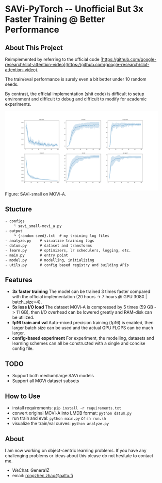 # SAVi-PyTorch -- Unofficial But 3x Faster Training @ Better Performance

## About This Project

Reimplemented by referring to the official code [https://github.com/google-research/slot-attention-video](https://github.com/google-research/slot-attention-video).

The train/eval performance is surely even a bit better under 10 random seeds.

By contrast, the official implementation (shit code) is difficult to setup environment and difficult to debug and difficult to modify for academic experiments.

![train/val curves](/visual.png "train/val curves")
Figure: SAVi-small on MOVi-A.

## Stucture

```
- configs
    └ savi_small-movi_a.py
- output
    └ {random seed}.txt  # my training log files
- analyze.py    # visualize training logs
- datum.py      # dataset and transforms
- learn.py      # optimizers, lr schedulers, logging, etc.
- main.py       # entry point
- model.py      # modelling, initializing
- utils.py      # config based registry and building APIs
```

## Features

- **3x faster training** The model can be trained 3 times faster compared with the official implementation (20 hours -> 7 hours @ GPU 3080 | batch_size=4).
- **5x less I/O load** The dataset MOVi-A is compressed by 5 times (59 GB -> 11 GB), then I/O overhead can be lowered greatly and RAM-disk can be utilized.
- **fp16 train and val** Auto-mixed precision training (fp16) is enabled, then larger batch size can be used and the actual GPU FLOPS can be much larger.
- **config-based experiment** For experiment, the modelling, datasets and learning schemes can all be constructed with a single and concise config file.

## TODO

- Support both medium/large SAVi models
- Support all MOVi dataset subsets

## How to Use

- install requirements: ```pip install -r requirements.txt```
- convert original MOVi-A into LMDB format: ```python datum.py```
- run train and eval: ```python main.py``` or ```sh run.sh```
- visualize the train/val curves: ```python analyze.py```

## About

I am now working on object-centric learning problems. If you have any challenging problems or ideas about this please do not hesitate to contact me.
- WeChat: Genera1Z
- email: rongzhen.zhao@aalto.fi

